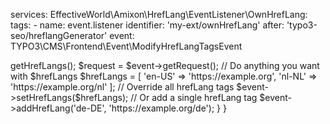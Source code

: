 services:
  EffectiveWorld\Amixon\HrefLang\EventListener\OwnHrefLang:
    tags:
      - name: event.listener
        identifier: 'my-ext/ownHrefLang'
        after: 'typo3-seo/hreflangGenerator'
        event: TYPO3\CMS\Frontend\Event\ModifyHrefLangTagsEvent


<?php
namespace EffectiveWorld\Amixon\HrefLang\EventListener;

use TYPO3\CMS\Frontend\Event\ModifyHrefLangTagsEvent;

final class OwnHrefLang
{
   public function __invoke(ModifyHrefLangTagsEvent $event): void
   {
      $hrefLangs = $event->getHrefLangs();
      $request = $event->getRequest();

      // Do anything you want with $hrefLangs
      $hrefLangs = [
         'en-US' => 'https://example.org',
         'nl-NL' => 'https://example.org/nl'
      ];

      // Override all hrefLang tags
      $event->setHrefLangs($hrefLangs);

      // Or add a single hrefLang tag
      $event->addHrefLang('de-DE', 'https://example.org/de');
    }
}